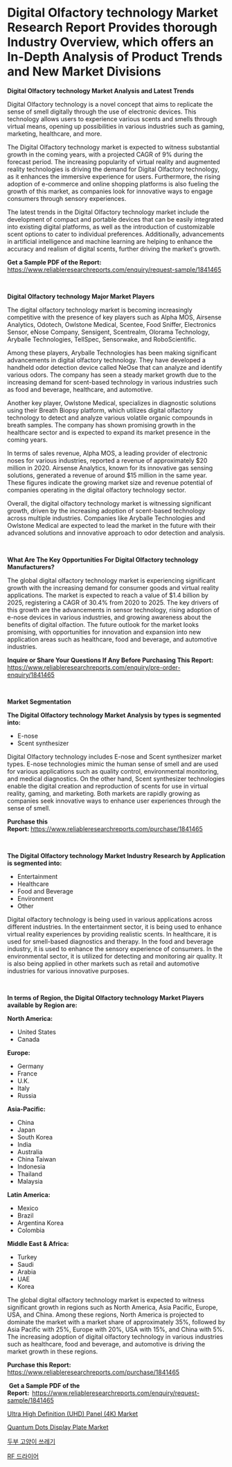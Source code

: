 <p><h1>Digital Olfactory technology Market Research Report Provides thorough Industry Overview, which offers an In-Depth Analysis of Product Trends and New Market Divisions</h1></p><p><strong>Digital Olfactory technology Market Analysis and Latest Trends</strong></p>
<p><p>Digital Olfactory technology is a novel concept that aims to replicate the sense of smell digitally through the use of electronic devices. This technology allows users to experience various scents and smells through virtual means, opening up possibilities in various industries such as gaming, marketing, healthcare, and more.</p><p>The Digital Olfactory technology market is expected to witness substantial growth in the coming years, with a projected CAGR of 9% during the forecast period. The increasing popularity of virtual reality and augmented reality technologies is driving the demand for Digital Olfactory technology, as it enhances the immersive experience for users. Furthermore, the rising adoption of e-commerce and online shopping platforms is also fueling the growth of this market, as companies look for innovative ways to engage consumers through sensory experiences.</p><p>The latest trends in the Digital Olfactory technology market include the development of compact and portable devices that can be easily integrated into existing digital platforms, as well as the introduction of customizable scent options to cater to individual preferences. Additionally, advancements in artificial intelligence and machine learning are helping to enhance the accuracy and realism of digital scents, further driving the market's growth.</p></p>
<p><strong>Get a Sample PDF of the Report:&nbsp;</strong> <a href="https://www.reliableresearchreports.com/enquiry/request-sample/1841465">https://www.reliableresearchreports.com/enquiry/request-sample/1841465</a></p>
<p>&nbsp;</p>
<p><strong>Digital Olfactory technology Major Market Players</strong></p>
<p><p>The digital olfactory technology market is becoming increasingly competitive with the presence of key players such as Alpha MOS, Airsense Analytics, Odotech, Owlstone Medical, Scentee, Food Sniffer, Electronics Sensor, eNose Company, Sensigent, Scentrealm, Olorama Technology, Aryballe Technologies, TellSpec, Sensorwake, and RoboScientific.</p><p>Among these players, Aryballe Technologies has been making significant advancements in digital olfactory technology. They have developed a handheld odor detection device called NeOse that can analyze and identify various odors. The company has seen a steady market growth due to the increasing demand for scent-based technology in various industries such as food and beverage, healthcare, and automotive.</p><p>Another key player, Owlstone Medical, specializes in diagnostic solutions using their Breath Biopsy platform, which utilizes digital olfactory technology to detect and analyze various volatile organic compounds in breath samples. The company has shown promising growth in the healthcare sector and is expected to expand its market presence in the coming years.</p><p>In terms of sales revenue, Alpha MOS, a leading provider of electronic noses for various industries, reported a revenue of approximately $20 million in 2020. Airsense Analytics, known for its innovative gas sensing solutions, generated a revenue of around $15 million in the same year. These figures indicate the growing market size and revenue potential of companies operating in the digital olfactory technology sector.</p><p>Overall, the digital olfactory technology market is witnessing significant growth, driven by the increasing adoption of scent-based technology across multiple industries. Companies like Aryballe Technologies and Owlstone Medical are expected to lead the market in the future with their advanced solutions and innovative approach to odor detection and analysis.</p></p>
<p>&nbsp;</p>
<p><strong>What Are The Key Opportunities For Digital Olfactory technology Manufacturers?</strong></p>
<p><p>The global digital olfactory technology market is experiencing significant growth with the increasing demand for consumer goods and virtual reality applications. The market is expected to reach a value of $1.4 billion by 2025, registering a CAGR of 30.4% from 2020 to 2025. The key drivers of this growth are the advancements in sensor technology, rising adoption of e-nose devices in various industries, and growing awareness about the benefits of digital olfaction. The future outlook for the market looks promising, with opportunities for innovation and expansion into new application areas such as healthcare, food and beverage, and automotive industries.</p></p>
<p><strong>Inquire or Share Your Questions If Any Before Purchasing This Report:</strong> <a href="https://www.reliableresearchreports.com/enquiry/pre-order-enquiry/1841465">https://www.reliableresearchreports.com/enquiry/pre-order-enquiry/1841465</a></p>
<p>&nbsp;</p>
<p><strong>Market Segmentation</strong></p>
<p><strong>The Digital Olfactory technology Market Analysis by types is segmented into:</strong></p>
<p><ul><li>E-nose</li><li>Scent synthesizer</li></ul></p>
<p><p>Digital Olfactory technology includes E-nose and Scent synthesizer market types. E-nose technologies mimic the human sense of smell and are used for various applications such as quality control, environmental monitoring, and medical diagnostics. On the other hand, Scent synthesizer technologies enable the digital creation and reproduction of scents for use in virtual reality, gaming, and marketing. Both markets are rapidly growing as companies seek innovative ways to enhance user experiences through the sense of smell.</p></p>
<p><strong>Purchase this Report:&nbsp;</strong><a href="https://www.reliableresearchreports.com/purchase/1841465">https://www.reliableresearchreports.com/purchase/1841465</a></p>
<p>&nbsp;</p>
<p><strong>The Digital Olfactory technology Market Industry Research by Application is segmented into:</strong></p>
<p><ul><li>Entertainment</li><li>Healthcare</li><li>Food and Beverage</li><li>Environment</li><li>Other</li></ul></p>
<p><p>Digital olfactory technology is being used in various applications across different industries. In the entertainment sector, it is being used to enhance virtual reality experiences by providing realistic scents. In healthcare, it is used for smell-based diagnostics and therapy. In the food and beverage industry, it is used to enhance the sensory experience of consumers. In the environmental sector, it is utilized for detecting and monitoring air quality. It is also being applied in other markets such as retail and automotive industries for various innovative purposes.</p></p>
<p>&nbsp;</p>
<p><strong>In terms of Region, the Digital Olfactory technology Market Players available by Region are:</strong></p>
<p>
    <p> <strong> North America: </strong>
        <ul>
            <li>United States</li>
            <li>Canada</li>
        </ul>
        </p> 
    <p> <strong> Europe: </strong>
        <ul>
            <li>Germany</li>
            <li>France</li>
            <li>U.K.</li>
            <li>Italy</li>
            <li>Russia</li>
        </ul>
        </p> 
    <p> <strong> Asia-Pacific: </strong>
        <ul>
            <li>China</li>
            <li>Japan</li>
            <li>South Korea</li>
            <li>India</li>
            <li>Australia</li>
            <li>China Taiwan</li>
            <li>Indonesia</li>
            <li>Thailand</li>
            <li>Malaysia</li>
        </ul>
        </p> 
    <p> <strong> Latin America: </strong>
        <ul>
            <li>Mexico</li>
            <li>Brazil</li>
            <li>Argentina Korea</li>
            <li>Colombia</li>
        </ul>
        </p> 
    <p> <strong> Middle East & Africa: </strong>
        <ul>
            <li>Turkey</li>
            <li>Saudi</li>
            <li>Arabia</li>
            <li>UAE</li>
            <li>Korea</li>
        </ul>
    </p>
    </p>
<p><p>The global digital olfactory technology market is expected to witness significant growth in regions such as North America, Asia Pacific, Europe, USA, and China. Among these regions, North America is projected to dominate the market with a market share of approximately 35%, followed by Asia Pacific with 25%, Europe with 20%, USA with 15%, and China with 5%. The increasing adoption of digital olfactory technology in various industries such as healthcare, food and beverage, and automotive is driving the market growth in these regions.</p></p>
<p><strong>Purchase this Report: </strong><a href="https://www.reliableresearchreports.com/purchase/1841465">https://www.reliableresearchreports.com/purchase/1841465</a></p>
<p>&nbsp;<strong>Get a Sample PDF of the Report:&nbsp;&nbsp;</strong><a href="https://www.reliableresearchreports.com/enquiry/request-sample/1841465">https://www.reliableresearchreports.com/enquiry/request-sample/1841465</a></p>
<p><strong></strong></p>
<p><p><a href="https://github.com/nicoletavirag/Market-Research-Report-List-2/blob/main/ultra-high-definition-uhd-panel-4k-market.md">Ultra High Definition (UHD) Panel (4K) Market</a></p><p><a href="https://github.com/redneck06/Market-Research-Report-List-2/blob/main/quantum-dots-display-plate-market.md">Quantum Dots Display Plate Market</a></p><p><a href="https://github.com/LanceOlsotn8978/Market-Research-Report-List-1/blob/main/581125412506.md">두부 고양이 쓰레기</a></p><p><a href="https://github.com/Madalyell456456/Market-Research-Report-List-1/blob/main/829135812505.md">RF 드라이어</a></p></p>